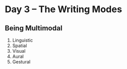 # Day 3 – The Writing Modes

## Being Multimodal

1. Linguistic
1. Spatial
1. Visual
1. Aural
1. Gestural